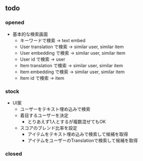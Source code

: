 
## todo

### opened

- 基本的な検索画面
  - キーワードで検索 ->  text embed
  - User translation で検索 -> similar user, similar item
  - User embedding で検索 -> similar user, similar item
  - User id で検索 -> user
  - Item translation で検索 -> similar user, similar item
  - Item embedding で検索 -> similar user, similar item
  - Item id で検索 -> item

### stock

- UI案
  - ユーザーをテキスト埋め込みで検索
  - 着目するユーザーを決定
    - とりあえず1人とするが複数混ぜてもOK
  - スコアのブレンド比率を設定
    - アイテムをテキスト埋め込みで検索して候補を取得
    - アイテムをユーザーのTranslationで検索して候補を取得

### closed
